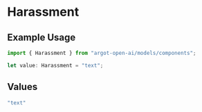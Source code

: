 # Harassment

## Example Usage

```typescript
import { Harassment } from "argot-open-ai/models/components";

let value: Harassment = "text";
```

## Values

```typescript
"text"
```